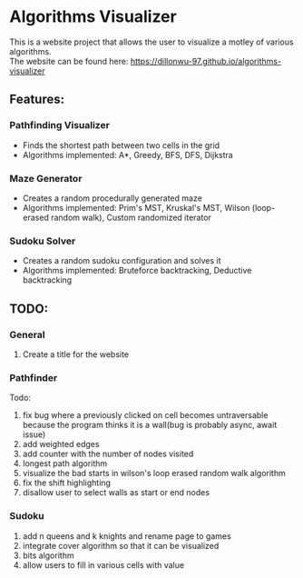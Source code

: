 # Algorithms Visualizer  

This is a website project that allows the user to visualize a motley of various algorithms.  
The website can be found here: https://dillonwu-97.github.io/algorithms-visualizer

## Features:
### Pathfinding Visualizer
* Finds the shortest path between two cells in the grid
* Algorithms implemented: A*, Greedy, BFS, DFS, Dijkstra
### Maze Generator
* Creates a random procedurally generated maze
* Algorithms implemented: Prim's MST, Kruskal's MST, Wilson (loop-erased random walk), Custom randomized iterator
### Sudoku Solver
* Creates a random sudoku configuration and solves it
* Algorithms implemented: Bruteforce backtracking, Deductive backtracking

## TODO:

### General  
1. Create a title for the website

### Pathfinder  
Todo:  
1. fix bug where a previously clicked on cell becomes untraversable because the program thinks it is a wall(bug is probably async, await issue)
2. add weighted edges
3. add counter with the number of nodes visited
4. longest path algorithm
5. visualize the bad starts in wilson's loop erased random walk algorithm
6. fix the shift highlighting
7. disallow user to select walls as start or end nodes

### Sudoku
1. add n queens and k knights and rename page to games
2. integrate cover algorithm so that it can be visualized
3. bits algorithm
4. allow users to fill in various cells with value 


